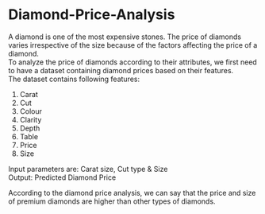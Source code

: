 # Diamond-Price-Analysis
A diamond is one of the most expensive stones. The price of diamonds varies irrespective of the size because of the factors affecting the price of a diamond.                                               
To analyze the price of diamonds according to their attributes, we first need to have a dataset containing diamond prices based on their features.                                                                  
The dataset contains following features:                                                                                                                                                             
1. Carat                                                                                             
2. Cut                                                                                              
3. Colour                                                                                                                                                                                                             
4. Clarity                                                                                         
5. Depth                                                                                       
6. Table                                                                                          
7. Price                                                                              
8. Size                                                                                                    

Input parameters are: Carat size, Cut type & Size                                                                               
Output: Predicted Diamond Price                                                                                          

According to the diamond price analysis, we can say that the price and size of premium diamonds are higher than other types of diamonds.                                                               
